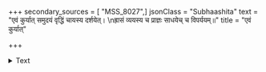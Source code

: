 +++
secondary_sources = [ "MSS_8027",]
jsonClass = "Subhaashita"
text = "एवं कुर्यात् समुदयं वृद्धिं चायस्य दर्शयेत्।  \nह्रासं व्ययस्य च प्राज्ञः साधयेच् च विपर्ययम्॥"
title = "एवं कुर्यात्"

+++

<details><summary>Text</summary>

एवं कुर्यात् समुदयं वृद्धिं चायस्य दर्शयेत्।  
ह्रासं व्ययस्य च प्राज्ञः साधयेच् च विपर्ययम्॥
</details>
